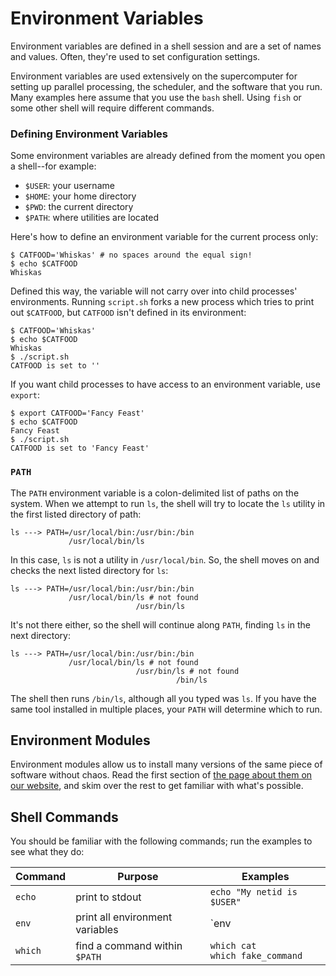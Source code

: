 ---
---

# Environment Variables

Environment variables are defined in a shell session and are a set of names and values. Often, they're used to set configuration settings. 

Environment variables are used extensively on the supercomputer for setting up parallel processing, the scheduler, and the software that you run. Many examples here assume that you use the `bash` shell. Using `fish` or some other shell will require different commands.

### Defining Environment Variables

Some environment variables are already defined from the moment you open a shell--for example:

- `$USER`: your username
- `$HOME`: your home directory
- `$PWD`: the current directory
- `$PATH`: where utilities are located

Here's how to define an environment variable for the current process only:

```shell
$ CATFOOD='Whiskas' # no spaces around the equal sign!
$ echo $CATFOOD
Whiskas
```

Defined this way, the variable will not carry over into child processes' environments. Running `script.sh` forks a new process which tries to print out `$CATFOOD`, but `CATFOOD` isn't defined in its environment:

```shell
$ CATFOOD='Whiskas'
$ echo $CATFOOD
Whiskas
$ ./script.sh
CATFOOD is set to ''
```

If you want child processes to have access to an environment variable, use `export`:

```shell
$ export CATFOOD='Fancy Feast'
$ echo $CATFOOD
Fancy Feast
$ ./script.sh
CATFOOD is set to 'Fancy Feast'
```

### `PATH`

The `PATH` environment variable is a colon-delimited list of paths on the system. When we attempt to run `ls`, the shell will try to locate the `ls` utility in the first listed directory of path:

```shell
ls ---> PATH=/usr/local/bin:/usr/bin:/bin
             /usr/local/bin/ls
```

In this case, `ls` is not a utility in `/usr/local/bin`. So, the shell moves on and checks the next listed directory for `ls`:

```shell
ls ---> PATH=/usr/local/bin:/usr/bin:/bin
             /usr/local/bin/ls # not found
                            /usr/bin/ls
```

It's not there either, so the shell will continue along `PATH`, finding `ls` in the next directory:

```shell
ls ---> PATH=/usr/local/bin:/usr/bin:/bin
             /usr/local/bin/ls # not found
                            /usr/bin/ls # not found
                                     /bin/ls
```

The shell then runs `/bin/ls`, although all you typed was `ls`. If you have the same tool installed in multiple places, your `PATH` will determine which to run.



## Environment Modules

Environment modules allow us to install many versions of the same piece of software without chaos. Read the first section of [the page about them on our website](https://rc.byu.edu/wiki/?id=Environment+Modules), and skim over the rest to get familiar with what's possible.



## Shell Commands

You should be familiar with the following commands; run the examples to see what they do:

| Command | Purpose | Examples |
| --- | --- | --- |
| `echo` | print to stdout | `echo "My netid is $USER"` |
| `env` | print all environment variables | `env | grep $USER` |
| `which` | find a command within `$PATH` | `which cat`<br/>`which fake_command` |
